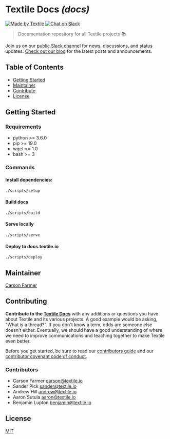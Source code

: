 # Textile Docs _(docs)_

[![Made by Textile](https://img.shields.io/badge/made%20by-Textile-informational.svg?style=popout-square)](https://textile.io)
[![Chat on Slack](https://img.shields.io/badge/slack-slack.textile.io-informational.svg?style=popout-square)](https://slack.textile.io)

> Documentation repository for all Textile projects 📚

Join us on our [public Slack channel](https://slack.textile.io/) for news, discussions, and status updates. [Check out our blog](https://medium.com/textileio) for the latest posts and announcements.

## Table of Contents

-   [Getting Started](#getting-started)
-   [Maintainer](#maintainer)
-   [Contribute](#contribute)
-   [License](#license)

## Getting Started

### Requirements

-   python >= 3.6.0
-   pip >= 19.0
-   wget >= 1.0
-   bash >= 3

### Commands

#### Install dependencies:

    ./scripts/setup

#### Build docs

    ./scripts/build

#### Serve locally

    ./scripts/serve

#### Deploy to docs.textile.io

    ./scripts/deploy

## Maintainer

[Carson Farmer](https://github.com/carsonfarmer)

## Contributing

**Contribute to the [Textile Docs](https://github.com/textileio/docs)** with any additions or questions you have about Textile and its various projects. A good example would be asking, "What is a thread?". If you don't know a term, odds are someone else doesn't either. Eventually, we should have a good understanding of where we need to improve communications and teaching together to make Textile even better.

Before you get started, be sure to read our [contributors guide](CONTRIBUTING.md) and our [contributor covenant code of conduct](CODE_OF_CONDUCT.md).

### Contributors

-   Carson Farmer <carson@textile.io>
-   Sander Pick <sander@textile.io>
-   Andrew Hill <andrew@textile.io>
-   Aaron Sutula <aaron@textile.io>
-   Benjamin Lupton <benjamin@textile.io>

## License

[MIT](LICENSE)
